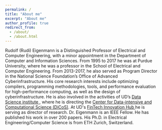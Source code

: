 ```yaml
---
permalink: /
title: "About me"
excerpt: "About me"
author_profile: true
redirect_from: 
  - /about/
  - /about.html
---
```



Rudolf (Rudi) Eigenmann is a Distinguished Professor of Electrical and Computer Engineering, with a minor appointment in the Department of Computer and Information Sciences. From 1995 to 2017 he was at Purdue University, where he was a professor in the School of Electrical and Computer Engineering. From 2013-2017, he also served as Program Director in the National Science Foundation’s Office of Advanced Cyberinfrastructure. His core research interests include optimizing compilers, programming methodologies, tools, and performance evaluation for high-performance computing, as well as the design of cyberinfrastructure. He is also involved in the activities of UD’s <a href="https://dsi.udel.edu"> Data Science institute </a>, where he is directing the <a href="https://dsi.udel.edu/core/">Center for Data-intensive and Computational Science (DiCoS)</a>. At UD's <a href="https://www.udel.edu/research-innovation/star/fintech/"> FinTech Innovation Hub </a> he is serving as director of research. Dr. Eigenmann is an IEEE Fellow. He has published his work in over 200 papers. His Ph.D. in Electrical Engineering/Computer Science is from ETH Zurich, Switzerland.

